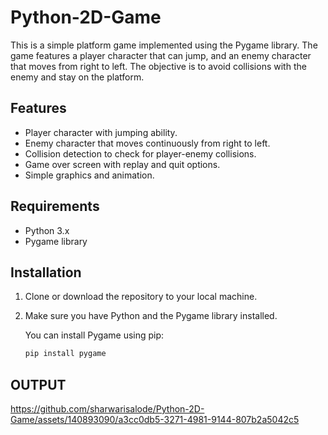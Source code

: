 # Python-2D-Game

This is a simple platform game implemented using the Pygame library. The game features a player character that can jump, and an enemy character that moves from right to left. The objective is to avoid collisions with the enemy and stay on the platform.

## Features

- Player character with jumping ability.
- Enemy character that moves continuously from right to left.
- Collision detection to check for player-enemy collisions.
- Game over screen with replay and quit options.
- Simple graphics and animation.

## Requirements

- Python 3.x
- Pygame library

## Installation

1. Clone or download the repository to your local machine.
2. Make sure you have Python and the Pygame library installed.

   You can install Pygame using pip:

   ```bash
   pip install pygame


## OUTPUT
https://github.com/sharwarisalode/Python-2D-Game/assets/140893090/a3cc0db5-3271-4981-9144-807b2a5042c5




